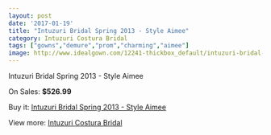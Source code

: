 ```yaml
---
layout: post
date: '2017-01-19'
title: "Intuzuri Bridal Spring 2013 - Style Aimee"
category: Intuzuri Costura Bridal
tags: ["gowns","demure","prom","charming","aimee"]
image: http://www.idealgown.com/12241-thickbox_default/intuzuri-bridal-spring-2013-style-aimee.jpg
---
```

Intuzuri Bridal Spring 2013 - Style Aimee

On Sales: **$526.99**
<a href="https://www.idealgown.com/en/intuzuri-costura-bridal/4946-intuzuri-bridal-spring-2013-style-aimee.html"><amp-img layout="responsive" width="600" height="600" src="//www.idealgown.com/12241-thickbox_default/intuzuri-bridal-spring-2013-style-aimee.jpg" alt="Intuzuri Bridal Spring 2013 - Style Aimee 0" /></a>
<a href="https://www.idealgown.com/en/intuzuri-costura-bridal/4946-intuzuri-bridal-spring-2013-style-aimee.html"><amp-img layout="responsive" width="600" height="600" src="//www.idealgown.com/12243-thickbox_default/intuzuri-bridal-spring-2013-style-aimee.jpg" alt="Intuzuri Bridal Spring 2013 - Style Aimee 1" /></a>
<a href="https://www.idealgown.com/en/intuzuri-costura-bridal/4946-intuzuri-bridal-spring-2013-style-aimee.html"><amp-img layout="responsive" width="600" height="600" src="//www.idealgown.com/12242-thickbox_default/intuzuri-bridal-spring-2013-style-aimee.jpg" alt="Intuzuri Bridal Spring 2013 - Style Aimee 2" /></a>

Buy it: [Intuzuri Bridal Spring 2013 - Style Aimee](https://www.idealgown.com/en/intuzuri-costura-bridal/4946-intuzuri-bridal-spring-2013-style-aimee.html "Intuzuri Bridal Spring 2013 - Style Aimee")

View more: [Intuzuri Costura Bridal](https://www.idealgown.com/en/63-intuzuri-costura-bridal "Intuzuri Costura Bridal")